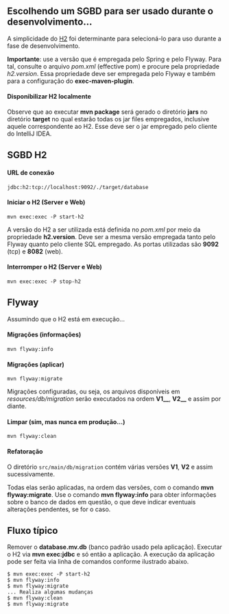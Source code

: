## Escolhendo um SGBD para ser usado durante o desenvolvimento...
A simplicidade do [H2](http://www.h2database.com) foi determinante para 
selecioná-lo para uso durante a fase de desenvolvimento.

**Importante**: use a versão que é empregada pelo Spring e pelo Flyway. Para tal,
consulte o arquivo _pom.xml_ (effective pom) e procure pela propriedade
_h2.version_. Essa propriedade deve ser empregada pelo Flyway e também
para a configuração do **exec-maven-plugin**.

#### Disponibilizar H2 localmente
Observe que ao executar **mvn package** será gerado o diretório **jars** no 
diretório **target** no qual estarão todas os jar files empregados, inclusive 
aquele correspondente ao H2. Esse deve ser o jar empregado pelo cliente do 
IntelliJ IDEA. 

## SGBD H2

#### URL de conexão
```
jdbc:h2:tcp://localhost:9092/./target/database
```

#### Iniciar o H2 (Server e Web)
 
```mvn exec:exec -P start-h2```
 
A versão do H2 a ser utilizada está definida no _pom.xml_ por meio da propriedade **h2.version**. Deve ser a mesma versão empregada tanto pelo 
Flyway quanto pelo cliente SQL empregado. As portas utilizadas são **9092** (tcp) e **8082** (web).

#### Interromper o H2 (Server e Web)
 
```mvn exec:exec -P stop-h2```

## Flyway
Assumindo que o H2 está em execução...

#### Migrações (informações)

```mvn flyway:info```

#### Migrações (aplicar)

```mvn flyway:migrate```

Migrações configuradas, ou seja, os arquivos disponíveis em 
_resources/db/migration_ serão executados na ordem **V1__**, **V2__** e 
assim por diante.

#### Limpar (sim, mas nunca em produção...)

```mvn flyway:clean```

#### Refatoração

O diretório `src/main/db/migration` contém várias versões **V1**, 
**V2** e assim sucessivamente. 

Todas elas serão aplicadas, na ordem das versões, com o comando
**mvn flyway:migrate**. Use o comando **mvn flyway:info** para obter
informações sobre o banco de dados em questão, o que deve indicar
eventuais alterações pendentes, se for o caso.


## Fluxo típico
Remover o **database.mv.db** (banco padrão usado pela aplicação). Executar o
H2 via **mvn exec:jdbc** e só então a aplicação. A execução da aplicação pode ser
feita via linha de comandos conforme ilustrado abaixo.

```
$ mvn exec:exec -P start-h2
$ mvn flyway:info
$ mvn flyway:migrate
... Realiza algumas mudanças 
$ mvn flyway:clean
$ mvn flyway:migrate
```

